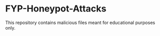 # FYP-Honeypot-Attacks
This repository contains malicious files meant for educational purposes only.
